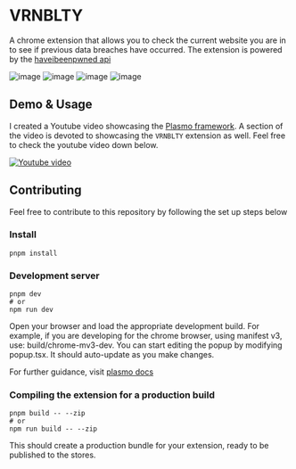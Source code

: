 # VRNBLTY

A chrome extension that allows you to check the current website you are in to see if previous data breaches have occurred. The extension is powered by the [haveibeenpwned api](https://haveibeenpwned.com/)

![image](https://user-images.githubusercontent.com/69985528/174496517-2657aace-9370-4a8b-aba2-1b7b3161b1b8.png)
![image](https://user-images.githubusercontent.com/69985528/174496590-88b23b30-7fc2-4178-8376-9b590e53fb7a.png)
![image](https://user-images.githubusercontent.com/69985528/174496608-85a4632a-e9c9-4912-b3ab-e656caf4c693.png)
![image](https://user-images.githubusercontent.com/69985528/174497033-f1b510c4-a2a3-4465-87a4-44581bac2043.png)



## Demo & Usage

I created a Youtube video showcasing the [Plasmo framework](https://www.plasmo.com/). A section of the video is devoted to showcasing the `VRNBLTY` extension as well. Feel free to check the youtube video down below.

[![Youtube video](http://img.youtube.com/vi/Fa2nFDw-dBw/0.jpg)](http://www.youtube.com/watch?v=Fa2nFDw-dBw?t=707 "Create a Google Chrome extension with ReactJS | Plasmo quickstart tutorial")

## Contributing

Feel free to contribute to this repository by following the set up steps below

### Install 
```
pnpm install
```

### Development server
```
pnpm dev
# or
npm run dev
```

Open your browser and load the appropriate development build. For example, if you are developing for the chrome browser, using manifest v3, use: build/chrome-mv3-dev.
You can start editing the popup by modifying popup.tsx. It should auto-update as you make changes.

For further guidance, visit [plasmo docs](https://docs.plasmo.com/)

### Compiling the extension for a production build
```
pnpm build -- --zip
# or
npm run build -- --zip
```
This should create a production bundle for your extension, ready to be published to the stores.

